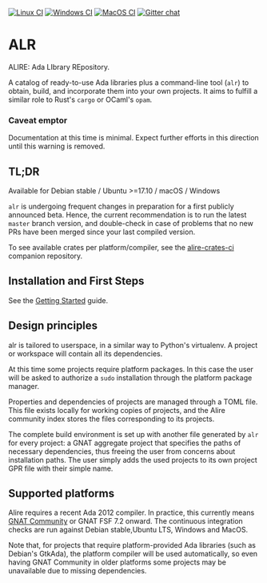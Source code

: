 [![Linux CI](https://github.com/alire-project/alire/workflows/CI%20linux/badge.svg)](https://github.com/alire-project/alire/actions)
[![Windows CI](https://github.com/alire-project/alire/workflows/CI%20Windows/badge.svg)](https://github.com/alire-project/alire/actions)
[![MacOS CI](https://github.com/alire-project/alire/workflows/CI%20macOS/badge.svg)](https://github.com/alire-project/alire/actions)
[![Gitter chat](https://badges.gitter.im/gitterHQ/gitter.png)](https://gitter.im/ada-lang/Alire)

# ALR #

ALIRE: Ada LIbrary REpository.

A catalog of ready-to-use Ada libraries plus a command-line tool (`alr`) to
obtain, build, and incorporate them into your own projects. It aims to fulfill
a similar role to Rust's `cargo` or OCaml's `opam`.

### Caveat emptor ###

Documentation at this time is minimal. Expect further efforts in this direction
until this warning is removed.

## TL;DR ##

Available for Debian stable / Ubuntu >=17.10 / macOS / Windows

`alr` is undergoing frequent changes in preparation for a first publicly
announced beta. Hence, the current recommendation is to run the latest `master`
branch version, and double-check in case of problems that no new PRs have been
merged since your last compiled version.

To see available crates per platform/compiler, see the
[alire-crates-ci](https://github.com/alire-project/alire-crates-ci) companion
repository.

## Installation and First Steps ##

See the [Getting Started](doc/getting-started.md) guide.

## Design principles ##

alr is tailored to userspace, in a similar way to Python's virtualenv. A
project or workspace will contain all its dependencies.

At this time some projects require platform packages. In this case the user
will be asked to authorize a `sudo` installation through the platform package
manager.

Properties and dependencies of projects are managed through a TOML file. This
file exists locally for working copies of projects, and the Alire community
index stores the files corresponding to its projects.

The complete build environment is set up with another file generated by `alr`
for every project: a GNAT aggregate project that specifies the paths of
necessary dependencies, thus freeing the user from concerns about installation
paths. The user simply adds the used projects to its own project GPR file with
their simple name.

## Supported platforms ##

Alire requires a recent Ada 2012 compiler. In practice, this currently means
[GNAT Community](https://www.adacore.com/download) or GNAT FSF 7.2 onward. The
continuous integration checks are run against Debian stable,Ubuntu LTS, Windows
and MacOS.

Note that, for projects that require platform-provided Ada libraries (such as
Debian's GtkAda), the platform compiler will be used automatically, so even
having GNAT Community in older platforms some projects may be unavailable due
to missing dependencies.
